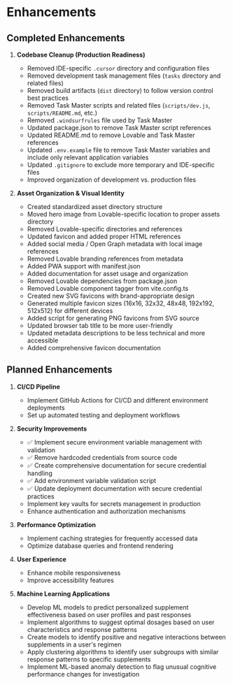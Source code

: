 # Enhancements

## Completed Enhancements

1. **Codebase Cleanup (Production Readiness)**

   - Removed IDE-specific `.cursor` directory and configuration files
   - Removed development task management files (`tasks` directory and related files)
   - Removed build artifacts (`dist` directory) to follow version control best practices
   - Removed Task Master scripts and related files (`scripts/dev.js`, `scripts/README.md`, etc.)
   - Removed `.windsurfrules` file used by Task Master
   - Updated package.json to remove Task Master script references
   - Updated README.md to remove Lovable and Task Master references
   - Updated `.env.example` file to remove Task Master variables and include only relevant application variables
   - Updated `.gitignore` to exclude more temporary and IDE-specific files
   - Improved organization of development vs. production files

2. **Asset Organization & Visual Identity**
   - Created standardized asset directory structure
   - Moved hero image from Lovable-specific location to proper assets directory
   - Removed Lovable-specific directories and references
   - Updated favicon and added proper HTML references
   - Added social media / Open Graph metadata with local image references
   - Removed Lovable branding references from metadata
   - Added PWA support with manifest.json
   - Added documentation for asset usage and organization
   - Removed Lovable dependencies from package.json
   - Removed Lovable component tagger from vite.config.ts
   - Created new SVG favicons with brand-appropriate design
   - Generated multiple favicon sizes (16x16, 32x32, 48x48, 192x192, 512x512) for different devices
   - Added script for generating PNG favicons from SVG source
   - Updated browser tab title to be more user-friendly
   - Updated metadata descriptions to be less technical and more accessible
   - Added comprehensive favicon documentation

## Planned Enhancements

1. **CI/CD Pipeline**

   - Implement GitHub Actions for CI/CD and different environment deployments
   - Set up automated testing and deployment workflows

2. **Security Improvements**

   - ✅ Implement secure environment variable management with validation
   - ✅ Remove hardcoded credentials from source code
   - ✅ Create comprehensive documentation for secure credential handling
   - ✅ Add environment variable validation script
   - ✅ Update deployment documentation with secure credential practices
   - Implement key vaults for secrets management in production
   - Enhance authentication and authorization mechanisms

3. **Performance Optimization**

   - Implement caching strategies for frequently accessed data
   - Optimize database queries and frontend rendering

4. **User Experience**

   - Enhance mobile responsiveness
   - Improve accessibility features

5. **Machine Learning Applications**
   - Develop ML models to predict personalized supplement effectiveness based on user profiles and past responses
   - Implement algorithms to suggest optimal dosages based on user characteristics and response patterns
   - Create models to identify positive and negative interactions between supplements in a user's regimen
   - Apply clustering algorithms to identify user subgroups with similar response patterns to specific supplements
   - Implement ML-based anomaly detection to flag unusual cognitive performance changes for investigation
